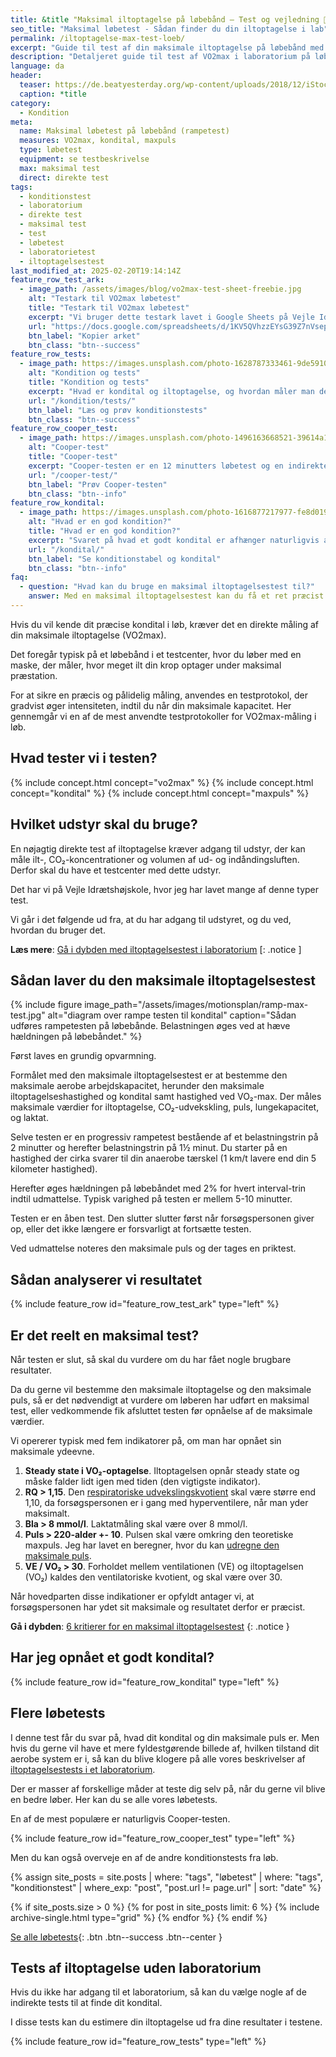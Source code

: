 ```yaml
---
title: &title "Maksimal iltoptagelse på løbebånd – Test og vejledning 🏃"
seo_title: "Maksimal løbetest - Sådan finder du din iltoptagelse i lab"
permalink: /iltoptagelse-max-test-loeb/
excerpt: "Guide til test af din maksimale iltoptagelse på løbebånd med maske. Se testprotokollen, nødvendigt udstyr og hvordan du analyserer dine resultater for at optimere din træning."
description: "Detaljeret guide til test af VO2max i laboratorium på løbebånd. Alt om testprotokollen og hvordan du analyserer dine resultater for at optimere din træning."
language: da
header:
  teaser: https://de.beatyesterday.org/wp-content/uploads/2018/12/iStock-885516322-jacoblund-header-359x219.jpg
  caption: *title
category:
  - Kondition
meta:
  name: Maksimal løbetest på løbebånd (rampetest)
  measures: VO2max, kondital, maxpuls
  type: løbetest
  equipment: se testbeskrivelse
  max: maksimal test
  direct: direkte test
tags:
  - konditionstest
  - laboratorium
  - direkte test
  - maksimal test
  - test
  - løbetest
  - laboratorietest
  - iltoptagelsestest
last_modified_at: 2025-02-20T19:14:14Z
feature_row_test_ark:
  - image_path: /assets/images/blog/vo2max-test-sheet-freebie.jpg
    alt: "Testark til VO2max løbetest"
    title: "Testark til VO2max løbetest"
    excerpt: "Vi bruger dette testark lavet i Google Sheets på Vejle Idrætshøjskole til at lave en maksimal iltoptagelsestest. Du får dit kondital, men også den maxpuls. Den kan bruges til at lave træningszoner ud fra."
    url: "https://docs.google.com/spreadsheets/d/1KV5QVhzzEYsG39Z7nVsepJ8ql7Bh_lvZXPHvaGHY_2s/copy?gid=758480326#gid=758480326"
    btn_label: "Kopier arket"
    btn_class: "btn--success"
feature_row_tests:
  - image_path: https://images.unsplash.com/photo-1628787333461-9de5910002f7?crop=entropy&cs=tinysrgb&fm=jpg&ixlib=rb-1.2.1&raw_url=true&ixid=MnwxMjA3fDB8MHxwaG90by1wYWdlfHx8fGVufDB8fHx8&auto=format&fit=crop&w=300&q=10
    alt: "Kondition og tests"
    title: "Kondition og tests"
    excerpt: "Hvad er kondital og iltoptagelse, og hvordan måler man det i forbindelse med sin konditionstræning?"
    url: "/kondition/tests/"
    btn_label: "Læs og prøv konditionstests"
    btn_class: "btn--success"
feature_row_cooper_test:
  - image_path: https://images.unsplash.com/photo-1496163668521-39614a16b23f?ixlib=rb-1.2.1&ixid=MnwxMjA3fDB8MHxwaG90by1wYWdlfHx8fGVufDB8fHx8&auto=format&fit=crop&h=300&w=400&q=10
    alt: "Cooper-test"
    title: "Cooper-test"
    excerpt: "Cooper-testen er en 12 minutters løbetest og en indirekte, maksimal konditionstest. Brug vores beregner, skema og tabel til at finde dit kondital ud fra den tilbagelagte distance."
    url: "/cooper-test/"
    btn_label: "Prøv Cooper-testen"
    btn_class: "btn--info"
feature_row_kondital:
  - image_path: https://images.unsplash.com/photo-1616877217977-fe8d019afd76?crop=entropy&cs=tinysrgb&fm=jpg&ixlib=rb-1.2.1&raw_url=true&ixid=MnwxMjA3fDB8MHxwaG90by1wYWdlfHx8fGVufDB8fHx8&auto=format&fit=crop&w=300&q=10
    alt: "Hvad er en god kondition?"
    title: "Hvad er en god kondition?"
    excerpt: "Svaret på hvad et godt kondital er afhænger naturligvis af hvem man sammenligner sig med. Her er tabeller gældende for almindelige mennesker i Skandinavien."
    url: "/kondital/"
    btn_label: "Se konditionstabel og kondital"
    btn_class: "btn--info"
faq:
  - question: "Hvad kan du bruge en maksimal iltoptagelsestest til?"
    answer: Med en maksimal iltoptagelsestest kan du få et ret præcist estimat på dit kondital. Vi måler direkte på iltoptagelsen, så hvis du formår at presse dig selv, så får du altså dit kondital.
---
```


Hvis du vil kende dit præcise kondital i løb, kræver det en direkte måling af din maksimale iltoptagelse (VO2max). 

Det foregår typisk på et løbebånd i et testcenter, hvor du løber med en maske, der måler, hvor meget ilt din krop optager under maksimal præstation.

For at sikre en præcis og pålidelig måling, anvendes en testprotokol, der gradvist øger intensiteten, indtil du når din maksimale kapacitet. Her gennemgår vi en af de mest anvendte testprotokoller for VO2max-måling i løb.

## Hvad tester vi i testen?

{% include concept.html concept="vo2max" %}
{% include concept.html concept="kondital" %}
{% include concept.html concept="maxpuls" %}

## Hvilket udstyr skal du bruge?

En nøjagtig direkte test af iltoptagelse kræver adgang til udstyr, der kan måle ilt-, CO₂-koncentrationer og volumen af ud- og indåndingsluften. Derfor skal du have et testcenter med dette udstyr.

Det har vi på Vejle Idrætshøjskole, hvor jeg har lavet mange af denne typer test.

Vi går i det følgende ud fra, at du har adgang til udstyret, og du ved, hvordan du bruger det.

**Læs mere**: [Gå i dybden med iltoptagelsestest i laboratorium](/iltoptagelse-laboratorietest/)
[: .notice ]

## Sådan laver du den maksimale iltoptagelsestest

{% include figure image_path="/assets/images/motionsplan/ramp-max-test.jpg" alt="diagram over rampe testen til kondital" caption="Sådan udføres rampetesten på løbebånde. Belastningen øges ved at hæve hældningen på løbebåndet." %}

Først laves en grundig opvarmning.

Formålet med den maksimale iltoptagelsestest er at bestemme den maksimale aerobe arbejdskapacitet, herunder den maksimale iltoptagelseshastighed og kondital samt hastighed ved VO₂-max. Der måles maksimale værdier for iltoptagelse, CO₂-udvekskling, puls, lungekapacitet, og laktat.

Selve testen er en progressiv rampetest bestående af et belastningstrin på 2 minutter og herefter belastningstrin på 1½ minut. Du starter på en hastighed der cirka svarer til din anaerobe tærskel (1 km/t lavere end din 5 kilometer hastighed).

Herefter øges hældningen på løbebåndet med 2% for hvert interval-trin indtil udmattelse. Typisk varighed på testen er mellem 5-10 minutter.

Testen er en åben test. Den slutter slutter først når forsøgspersonen giver op, eller det ikke længere er forsvarligt at fortsætte testen.

Ved udmattelse noteres den maksimale puls og der tages en priktest.

## Sådan analyserer vi resultatet

{% include feature_row id="feature_row_test_ark" type="left" %}

## Er det reelt en maksimal test?

Når testen er slut, så skal du vurdere om du har fået nogle brugbare resultater.

Da du gerne vil bestemme den maksimale iltoptagelse og den maksimale puls, så er det nødvendigt at vurdere om løberen har udført en maksimal test, eller vedkommende fik afsluttet testen før opnåelse af de maksimale værdier.

Vi opererer typisk med fem indikatorer på, om man har opnået sin maksimale ydeevne.

1. **Steady state i VO₂-optagelse**. Iltoptagelsen opnår steady state og måske falder lidt igen med tiden (den vigtigste indikator).
2. **RQ > 1,15**. Den [respiratoriske udvekslingskvotient](/respiratoriske-metaboliske-udvekslingskvotient/) skal være større end 1,10, da forsøgspersonen er i gang med hyperventilere, når man yder maksimalt.
3. **Bla > 8 mmol/l**. Laktatmåling skal være over 8 mmol/l.
4. **Puls > 220-alder +- 10**. Pulsen skal være omkring den teoretiske maxpuls. Jeg har lavet en beregner, hvor du kan [udregne den maksimale puls](/test-max-puls/).
5. **VE / VO₂ > 30**. Forholdet mellem ventilationen (VE) og iltoptagelsen (VO₂) kaldes den ventilatoriske kvotient, og skal være over 30.

Når hovedparten disse indikationer er opfyldt antager vi, at forsøgspersonen har ydet sit maksimale og resultatet derfor er præcist.

**Gå i dybden**: [6 kritierer for en maksimal iltoptagelsestest](/kriterier-maksimal-iltoptagelsestest/)
{: .notice }

## Har jeg opnået et godt kondital?

{% include feature_row id="feature_row_kondital" type="left" %}

## Flere løbetests

I denne test får du svar på, hvad dit kondital og din maksimale puls er. Men hvis du gerne vil have et mere fyldestgørende billede af, hvilken tilstand dit aerobe system er i, så kan du blive klogere på alle vores beskrivelser af [iltoptagelsestests i et laboratorium](/iltoptagelse-laboratorietest/).

Der er masser af forskellige måder at teste dig selv på, når du gerne vil blive en bedre løber. Her kan du se alle vores løbetests.

En af de mest populære er naturligvis Cooper-testen.

{% include feature_row id="feature_row_cooper_test" type="left" %}

Men du kan også overveje en af de andre konditionstests fra løb.

{% assign site_posts = site.posts | where: "tags", "løbetest" | where: "tags", "konditionstest" | where_exp: "post", "post.url != page.url" | sort: "date" %}

<div class="feature__wrapper" markdown="1">

{% if site_posts.size > 0 %}
  {% for post in site_posts limit: 6 %}
    {% include archive-single.html type="grid" %}
  {% endfor %}
{% endif %}

[Se alle løbetests](/tests/loeb/){: .btn .btn--success .btn--center }

</div>

## Tests af iltoptagelse uden laboratorium

Hvis du ikke har adgang til et laboratorium, så kan du vælge nogle af de indirekte tests til at finde dit kondital.

I disse tests kan du estimere din iltoptagelse ud fra dine resultater i testene.

{% include feature_row id="feature_row_tests" type="left" %}
